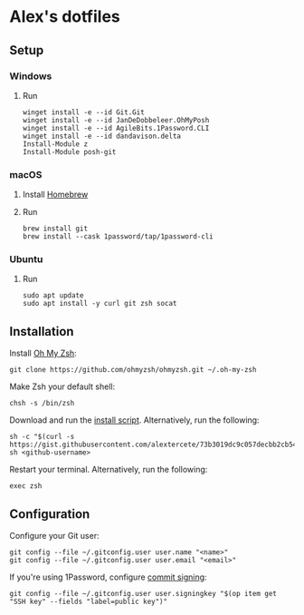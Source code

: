 # Alex's dotfiles

## Setup

### Windows

1. Run

   ```
   winget install -e --id Git.Git
   winget install -e --id JanDeDobbeleer.OhMyPosh
   winget install -e --id AgileBits.1Password.CLI
   winget install -e --id dandavison.delta
   Install-Module z
   Install-Module posh-git
   ```

### macOS

1. Install [Homebrew](https://brew.sh/)

1. Run

   ```shell
   brew install git
   brew install --cask 1password/tap/1password-cli
   ```

### Ubuntu

1. Run

   ```shell
   sudo apt update
   sudo apt install -y curl git zsh socat
   ```

## Installation

Install [Oh My Zsh](https://github.com/ohmyzsh/ohmyzsh):

```shell
git clone https://github.com/ohmyzsh/ohmyzsh.git ~/.oh-my-zsh
```

Make Zsh your default shell:

```shell
chsh -s /bin/zsh
```

Download and run the [install script](https://gist.github.com/alextercete/73b3019dc9c057decbb2cb54cb00e88c). Alternatively, run the following:

```shell
sh -c "$(curl -s https://gist.githubusercontent.com/alextercete/73b3019dc9c057decbb2cb54cb00e88c/raw/dotfiles.sh)" sh <github-username>
```

Restart your terminal. Alternatively, run the following:

```shell
exec zsh
```

## Configuration

Configure your Git user:

```shell
git config --file ~/.gitconfig.user user.name "<name>"
git config --file ~/.gitconfig.user user.email "<email>"
```

If you're using 1Password, configure [commit signing](https://developer.1password.com/docs/ssh/git-commit-signing/):

```shell
git config --file ~/.gitconfig.user user.signingkey "$(op item get "SSH key" --fields "label=public key")"
```

